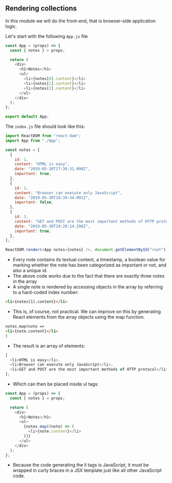 ## Rendering collections

In this module we will do the front-end, that is browser-side application logic.

Let's start with the following `App.js` file

```js
const App = (props) => {
  const { notes } = props;

  return (
    <div>
      <h1>Notes</h1>
      <ul>
        <li>{notes[0].content}</li>
        <li>{notes[1].content}</li>
        <li>{notes[2].content}</li>
      </ul>
    </div>
  );
};

export default App;
```

The `index.js` file should look like this:

```js
import ReactDOM from "react-dom";
import App from "./App";

const notes = [
  {
    id: 1,
    content: "HTML is easy",
    date: "2019-05-30T17:30:31.098Z",
    important: true,
  },
  {
    id: 2,
    content: "Browser can execute only JavaScript",
    date: "2019-05-30T18:39:34.091Z",
    important: false,
  },
  {
    id: 3,
    content: "GET and POST are the most important methods of HTTP protocol",
    date: "2019-05-30T19:20:14.298Z",
    important: true,
  },
];

ReactDOM.render(<App notes={notes} />, document.getElementById("root"));
```

- Every note contains its textual content, a timestamp, a boolean value for marking whether the note has been categorized as important or not, and also a unique id.
- The above code works due to the fact that there are exactly three notes in the array
- A single note is rendered by accessing objects in the array by referring to a hard-coded index number:

```html
<li>{notes[1].content}</li>
```

- This is, of course, not practical. We can improve on this by generating React elements from the array objects using the map function.

```html
notes.map(note =>
<li>{note.content}</li>
)
```

- The result is an array of elements:

```js
[
  <li>HTML is easy</li>,
  <li>Browser can execute only JavaScript</li>,
  <li>GET and POST are the most important methods of HTTP protocol</li>,
];
```

- Which can then be placed inside ul tags:

```js
const App = (props) => {
  const { notes } = props;

  return (
    <div>
      <h1>Notes</h1>
      <ul>
        {notes.map((note) => (
          <li>{note.content}</li>
        ))}
      </ul>
    </div>
  );
};
```

- Because the code generating the li tags is JavaScript, it must be wrapped in curly braces in a JSX template just like all other JavaScript code.
